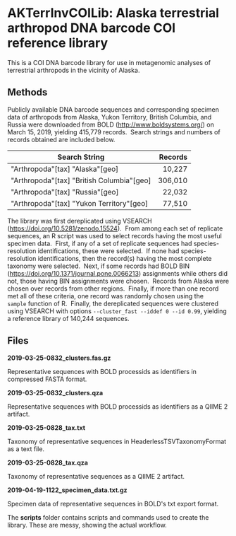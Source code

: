 # AKTerrInvCOILib: Alaska terrestrial arthropod DNA barcode COI reference library
This is a COI DNA barcode library for use in metagenomic analyses of terrestrial arthropods in the vicinity of Alaska.
## Methods
Publicly available DNA barcode sequences and corresponding specimen data of arthropods from Alaska, Yukon Territory, British Columbia, and Russia were downloaded from BOLD (<http://www.boldsystems.org/>) on March 15, 2019, yielding 415,779 records.  Search strings and numbers of records obtained are included below.

| Search String                             | Records |
| ----------------------------------------- | -------:|
| "Arthropoda"[tax] "Alaska"[geo]           |  10,227 |
| "Arthropoda"[tax] "British Columbia"[geo] | 306,010 |
| "Arthropoda"[tax] "Russia"[geo]           |  22,032 |
| "Arthropoda"[tax] "Yukon Territory"[geo]  |  77,510 |

The library was first dereplicated using VSEARCH (<https://doi.org/10.5281/zenodo.15524>).  From among each set of replicate sequences, an R script was used to select records having the most useful specimen data.  First, if any of a set of replicate sequences had species-resolution identifications, these were selected.  If none had species-resolution identifications, then the record(s) having the most complete taxonomy were selected.  Next, if some records had BOLD BIN (<https://doi.org/10.1371/journal.pone.0066213>) assignments while others did not, those having BIN assignments were chosen.  Records from Alaska were chosen over records from other regions.  Finally, if more than one record met all of these criteria, one record was randomly chosen using the `sample` function of R.  Finally, the dereplicated sequences were clustered using VSEARCH with options `--cluster_fast --iddef 0 --id 0.99`, yielding a reference library of 140,244 sequences.

## Files

**2019-03-25-0832_clusters.fas.gz**

Representative sequences with BOLD processids as identifiers in compressed FASTA format.  

**2019-03-25-0832_clusters.qza**

Representative sequences with BOLD processids as identifiers as a QIIME 2 artifact.

**2019-03-25-0828_tax.txt**

Taxonomy of representative sequences in HeaderlessTSVTaxonomyFormat as a text file.

**2019-03-25-0828_tax.qza**

Taxonomy of representative sequences as a QIIME 2 artifact.

**2019-04-19-1122_specimen_data.txt.gz**

Specimen data of representative sequences in BOLD's txt export format.

The **scripts** folder contains scripts and commands used to create the library.  These are messy, showing the actual workflow.
